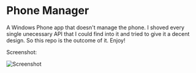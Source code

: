 # Phone Manager

A Windows Phone app that doesn't manage the phone. I shoved every single unecessary API that I could find into it and tried to give it a decent design. So this repo is the outcome of it. Enjoy!

Screenshot:

![Screenshot](http://i.imgur.com/xV7OBi0.jpg)
